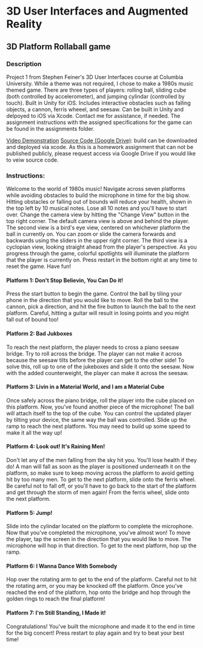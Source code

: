 # 3D User Interfaces and Augmented Reality
## 3D Platform Rollaball game
### Description 
Project 1 from Stephen Feiner's 3D User Interfaces course at Columbia University. While a theme was not required, I chose to make a 1980s music themed game. There are three types of players: rolling ball, sliding cube (both controlled by accelerometer), and jumping cylindar (controlled by touch). Built in Unity for iOS. Includes interactive obstacles such as falling objects, a cannon, ferris wheeel, and seesaw. Can be built in Unity and delpoyed to iOS via Xcode. Contact me for assistance, if needed. The assignment instructions with the assigned  specifications for the game can be found in the assignments folder.

[Video Demonstration](https://youtu.be/L8c-aUD7oHc)
[Source Code (Google Drive)](https://drive.google.com/drive/folders/1IvE-tDkSugWsQ7RZ7RiVzdoqA3cpwogH?usp=sharing): build can be downloaded and deployed via xcode. As this is a homework assignment that can not be published publicly, please request access via Google Drive if you would like to veiw source code.

### Instructions: 

Welcome to the world of 1980s music! Navigate across seven platforms while avoiding obstacles to build the microphone in time for the big show. Hitting obstacles or falling out of bounds will reduce your health, shown in the top left by 10 musical notes. Lose all 10 notes and you'll have to start over. Change the camera view by hitting the "Change View" button in the top right corner. The default camera view is above and behind the player. The second view is a bird's eye view, centered on whichever platform the ball in currently on. You can zoom or slide the camera forwards and backwards using the sliders in the upper right corner. The third view is a cyclopian view, looking straight ahead from the player's perspective. As you progress through the game, colorful spotlights will illuminate the platform that the player is currently on. Press restart in the bottom right at any time to reset the game. Have fun!

#### Platform 1: Don't Stop Believin, You Can Do it!
Press the start button to begin the game. Control the ball by tiling your phone in the direction that you would like to move. Roll the ball to the cannon, pick a direction, and hit the fire button to launch the ball to the next platform. Careful, hitting a guitar will result in losing points and you might fall out of bound too! 

#### Platform 2: Bad Jukboxes
To reach the next platform, the player needs to cross a piano seesaw bridge. Try to roll across the bridge. The player can not make it across because the seesaw tilts before the player can get to the other side! To solve this, roll up to one of the jukeboxes and slide it onto the seesaw. Now with the added counterweight, the player can make it across the seesaw. 

#### Platform 3: Livin in a Material World, and I am a Material Cube
Once safely across the piano bridge, roll the player into the cube placed on this platform. Now, you've found another piece of the microphone! The ball will attach itself to the top of the cube. You can control the updated player by tilting your device, the same way the ball was controlled. Slide up the ramp to reach the next platform. You may need to build up some speed to make it all the way up!

#### Platform 4: Look out! It's Raining Men!
Don't let any of the men falling from the sky hit you. You'll lose health if they do! A man will fall as soon as the player is positioned underneath it on the platform, so make sure to keep moving across the platform to avoid getting hit by too many men. To get to the next platform, slide onto the ferris wheel. Be careful not to fall off, or you'll have to go back to the start of the platform and get through the storm of men again! From the ferris wheel, slide onto the next platform.

#### Platform 5: Jump! 
Slide into the cylindar located on the platform to complete the microphone. Now that you've completed the microphone, you've almost won! To move the player, tap the screen in the direction that you would like to move. The microphone will hop in that direction. To get to the next platform, hop up the ramp. 

#### Platform 6: I Wanna Dance With Somebody 
Hop over the rotating arm to get to the end of the platform. Careful not to hit the rotating arm, or you may be knocked off the platform. Once you've reached the end of the platform, hop onto the bridge and hop through the golden rings to reach the final platform!

#### Platform 7: I'm Still Standing, I Made it! 
Congratulations! You've built the microphone and made it to the end in time for the big concert! Press restart to play again and try to beat your best time! 


